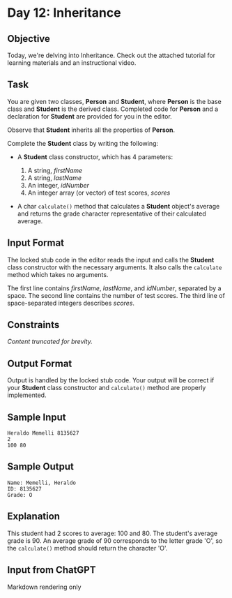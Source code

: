 # Day 12: Inheritance

## Objective

Today, we're delving into Inheritance. Check out the attached tutorial for learning materials and an instructional video.

## Task

You are given two classes, **Person** and **Student**, where **Person** is the base class and **Student** is the derived class. Completed code for **Person** and a declaration for **Student** are provided for you in the editor.

Observe that **Student** inherits all the properties of **Person**.

Complete the **Student** class by writing the following:

- A **Student** class constructor, which has 4 parameters:
  1. A string, *firstName*
  2. A string, *lastName*
  3. An integer, *idNumber*
  4. An integer array (or vector) of test scores, *scores*

- A char `calculate()` method that calculates a **Student** object's average and returns the grade character representative of their calculated average.

## Input Format

The locked stub code in the editor reads the input and calls the **Student** class constructor with the necessary arguments. It also calls the `calculate` method which takes no arguments.

The first line contains *firstName*, *lastName*, and *idNumber*, separated by a space. The second line contains the number of test scores. The third line of space-separated integers describes *scores*.

## Constraints

*Content truncated for brevity.*

## Output Format

Output is handled by the locked stub code. Your output will be correct if your **Student** class constructor and `calculate()` method are properly implemented.

## Sample Input

```
Heraldo Memelli 8135627
2
100 80
```

## Sample Output

```
Name: Memelli, Heraldo
ID: 8135627
Grade: O
```

## Explanation

This student had 2 scores to average: 100 and 80. The student's average grade is 90. An average grade of 90 corresponds to the letter grade 'O', so the `calculate()` method should return the character 'O'.

## Input from ChatGPT

Markdown rendering only